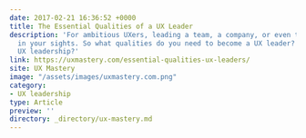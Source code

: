 ```yaml
---
date: 2017-02-21 16:36:52 +0000
title: The Essential Qualities of a UX Leader
description: 'For ambitious UXers, leading a team, a company, or even the field, is probably
  in your sights. So what qualities do you need to become a UX leader? And what defines
  UX leadership?'
link: https://uxmastery.com/essential-qualities-ux-leaders/
site: UX Mastery
image: "/assets/images/uxmastery.com.png"
category:
- UX leadership
type: Article
preview: ''
directory: _directory/ux-mastery.md
---
```

